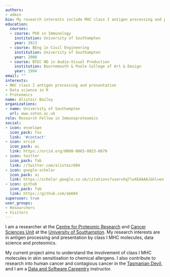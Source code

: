 ```yaml
---
authors:
- admin
bio: My research interests include MHC class I antigen processing and presentation, data science in R and proteomics
education:
  courses:
  - course: PhD in Immunology
    institution: University of Southampton
    year: 2013
  - course: BEng in Civil Engineering
    institution: University of Southampton
    year: 2008
  - course: BTEC ND in Audio-Visual Production
    institution: Bournemouth & Poole College of Art & Design
    year: 1994
email: ""
interests:
- MHC class I antigen processing and presentation
- Data science in R
- Proteomics
name: Alistair Bailey
organizations:
- name: University of Southampton
  url: www.soton.ac.uk
role: Research Fellow in Immunoproteomics
social:
- icon: envelope
  icon_pack: fas
  link: '#contact'
- icon: orcid
  icon_pack: ai
  link: https://orcid.org/0000-0003-0023-8679
- icon: twitter
  icon_pack: fab
  link: //twitter.com/alistair604
- icon: google-scholar
  icon_pack: ai
  link: https://scholar.google.co.uk/citations?user=Xq7lwXEAAAAJ&hl=en
- icon: github
  icon_pack: fab
  link: https://github.com/ab604
superuser: true
user_groups:
- Researchers
- Visitors
---
```


I am a researcher at the [Centre for Proteomic Research](http://www.proteome.soton.ac.uk/) and [Cancer Sciences Unit](http://www.som.soton.ac.uk/research/cancersciences/) at the 
[University of Southampton](https://www.soton.ac.uk). My research interests are 
in antigen processing and presentation by class I MHC molecules, data science 
and proteomics.

My current project aims to understand the involvement of class I MHC molecules
in skin sensitisation to chemical allergens. I also contribute to research into
human cancer and contagious cancer in the
[Tasmanian Devil](https://www.southampton.ac.uk/biosci/research/projects/identifying-peptide-candidates-for-a-vaccine-against-the-contagious-cancer.page), and I am a [Data and Software Carpentry](https://carpentries.org/) instructor. 